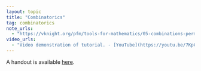 ```yaml
---
layout: topic
title: "Combinatorics"
tag: combinatorics
note_urls:
  - "https://vknight.org/pfm/tools-for-mathematics/05-combinations-permutations/introduction/main.html"
video_urls:
  - "Video demonstration of tutorial. - [YouTube](https://youtu.be/7KpC9YN_rvQ)"
---
```


A handout is available [here]({{site.baseurl}}/assets/handouts/autumn/04-combinatorics/main.pdf).
